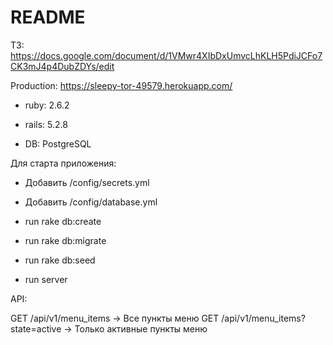 # README

ТЗ: https://docs.google.com/document/d/1VMwr4XIbDxUmvcLhKLH5PdiJCFo7CK3mJ4p4DubZDYs/edit

Production: https://sleepy-tor-49579.herokuapp.com/

* ruby: 2.6.2

* rails: 5.2.8

* DB: PostgreSQL

Для старта приложения: 

* Добавить /config/secrets.yml

* Добавить /config/database.yml

* run rake db:create

* run rake db:migrate

* run rake db:seed

* run server

API: 

GET /api/v1/menu_items -> Все пункты меню
GET /api/v1/menu_items?state=active -> Только активные пункты меню
